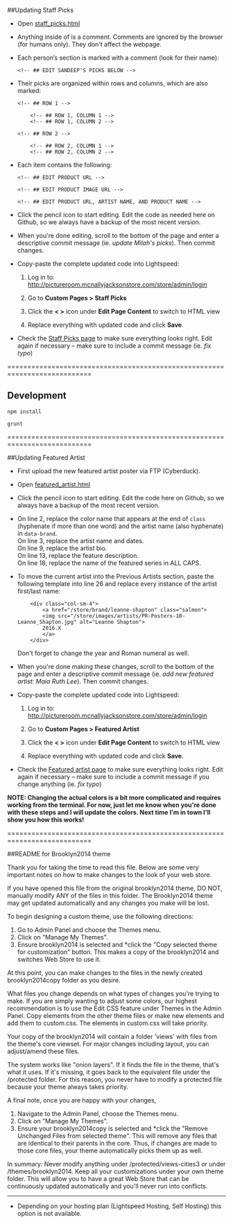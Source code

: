 ##Updating Staff Picks

- Open [staff_picks.html](https://github.com/mmmanyfold/picture-room-theme/blob/master/staff_picks.html)

- Anything inside of <!--  --> is a comment. Comments are ignored by the browser (for humans only). They don't affect the webpage.

- Each person’s section is marked with a comment (look for their name):
	```
	<!-- ## EDIT SANDEEP'S PICKS BELOW -->
	```
- Their picks are organized within rows and columns, which are also marked:
	```
	<!-- ## ROW 1 -->

		<!-- ## ROW 1, COLUMN 1 -->
		<!-- ## ROW 1, COLUMN 2 -->

	<!-- ## ROW 2 -->

		<!-- ## ROW 2, COLUMN 1 -->
		<!-- ## ROW 2, COLUMN 2 -->
	```
- Each item contains the following:
	```
	<!-- ## EDIT PRODUCT URL -->

	<!-- ## EDIT PRODUCT IMAGE URL -->

	<!-- ## EDIT PRODUCT URL, ARTIST NAME, AND PRODUCT NAME -->
	```
- Click the pencil icon to start editing. Edit the code as needed here on Github, so we always have a backup of the most recent version.

- When you're done editing, scroll to the bottom of the page and enter a descriptive commit message (ie. *update Milah's picks*). Then commit changes.

- Copy-paste the complete updated code into Lightspeed:

	1. Log in to: http://pictureroom.mcnallyjacksonstore.com/store/admin/login

	2. Go to **Custom Pages > Staff Picks**

	3. Click the **< >** icon under **Edit Page Content** to switch to HTML view

	4. Replace everything with updated code and click **Save**.

- Check the [Staff Picks page](http://pictureroom.mcnallyjacksonstore.com/store/staff-picks) to make sure everything looks right. Edit again if necessary – make sure to include a commit message (ie. *fix typo*)

===========================================================================

## Development

`npm install`

`grunt`

===========================================================================

##Updating Featured Artist

- First upload the new featured artist poster via FTP (Cyberduck).

- Open [featured_artist.html](https://github.com/mmmanyfold/picture-room-theme/blob/master/featured_artist.html)

- Click the pencil icon to start editing. Edit the code here on Github, so we always have a backup of the most recent version.

- On line 2, replace the color name that appears at the end of `class` (hyphenate if more than one word) and the artist name (also hyphenate) in `data-brand`.<br>
	On line 3, replace the artist name and dates.<br>
	On line 9, replace the artist bio.<br>
	On line 13, replace the feature description.<br>
	On line 18, replace the name of the featured series in ALL CAPS.

- To move the current artist into the Previous Artists section, paste the following template into line 26 and replace every instance of the artist first/last name:

	```
		<div class="col-sm-4">
			<a href="/store/brand/leanne-shapton" class="salmon">
			<img src="/store/images/artists/PR-Posters-10-Leanne_Shapton.jpg" alt="Leanne Shapton">
			2016.X
			</a>
		</div>
	```

	Don't forget to change the year and Roman numeral as well.

- When you're done making these changes, scroll to the bottom of the page and enter a descriptive commit message (ie. *add new featured artist: Maia Ruth Lee*). Then commit changes.

- Copy-paste the complete updated code into Lightspeed:

	1. Log in to: http://pictureroom.mcnallyjacksonstore.com/store/admin/login

	2. Go to **Custom Pages > Featured Artist**

	3. Click the **< >** icon under **Edit Page Content** to switch to HTML view

	4. Replace everything with updated code and click **Save**.

- Check the [Featured artist page](http://pictureroom.mcnallyjacksonstore.com/store/featured-artist) to make sure everything looks right. Edit again if necessary – make sure to include a commit message if you change anything (ie. *fix typo*)

**NOTE: Changing the actual colors is a bit more complicated and requires working from the terminal. For now, just let me know when you're done with these steps and I will update the colors. Next time I'm in town I'll show you how this works!**

===========================================================================

##README for Brooklyn2014 theme

Thank you for taking the time to read this file.
Below are some very important notes on how to make changes to the look of your web store.

If you have opened this file from the original brooklyn2014 theme, DO NOT, manually modify ANY of the files in this folder.
The Brooklyn2014 theme may get updated automatically and any changes you make will be lost.

To begin designing a custom theme, use the following directions:

1. Go to Admin Panel and choose the Themes menu.
2. Click on "Manage My Themes".
3. Ensure brooklyn2014 is selected and *click the "Copy selected theme for customization" button. This makes a copy of the brooklyn2014 and switches Web Store to use it.

At this point, you can make changes to the files in the newly created brooklyn2014copy folder as you desire.

What files you change depends on what types of changes you're trying to make. If you are simply wanting to adjust some colors,
our highest recommendation is to use the Edit CSS feature under Themes in the Admin Panel. Copy elements from the other theme files
or make new elements and add them to custom.css. The elements in custom.css will take priority.

Your copy of the brooklyn2014 will contain a folder 'views' with files from the theme's core viewset.
For major changes including layout, you can adjust/amend these files.

The system works like "onion layers". If it finds the file in the theme, that's what it uses. If it's missing, it goes back to the equivalent file under the /protected folder. For this reason, you never have to modify a protected file because your theme always takes priority.

A final note, once you are happy with your changes,
1. Navigate to the Admin Panel, choose the Themes menu.
2. Click on "Manage My Themes".
3. Ensure your brooklyn2014copy is selected and *click the "Remove Unchanged Files from selected theme". This will remove any files
that are identical to their parents in the core. Thus, if changes are made to those core files, your theme automatically picks them up as well.

In summary: Never modify anything under /protected/views-cities3 or under /themes/brooklyn2014.
Keep all your customizations under your own theme folder. This will allow you to have a great Web Store that can be continuously updated automatically and you'll never run into conflicts.

------
* Depending on your hosting plan (Lightspeed Hosting, Self Hosting) this option is not available.
